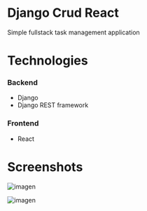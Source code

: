 # Django Crud React

Simple fullstack task management application

# Technologies

### Backend
* Django
* Django REST framework

### Frontend
* React

# Screenshots

![imagen](https://user-images.githubusercontent.com/24706663/233815865-5b4063cc-6fac-4586-8acd-6af578711ccf.png)

![imagen](https://user-images.githubusercontent.com/24706663/233815880-5c67263d-104b-46d4-afaa-f7fb626c53fb.png)
